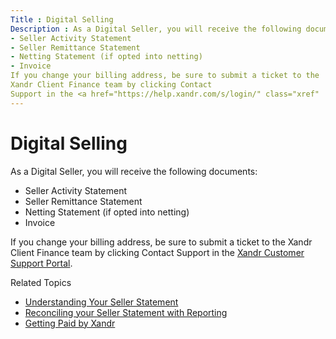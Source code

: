 ```yaml
---
Title : Digital Selling
Description : As a Digital Seller, you will receive the following documents:
- Seller Activity Statement
- Seller Remittance Statement
- Netting Statement (if opted into netting)
- Invoice
If you change your billing address, be sure to submit a ticket to the
Xandr Client Finance team by clicking Contact
Support in the <a href="https://help.xandr.com/s/login/" class="xref"
---
```



# Digital Selling



As a Digital Seller, you will receive the following documents:

- Seller Activity Statement
- Seller Remittance Statement
- Netting Statement (if opted into netting)
- Invoice

If you change your billing address, be sure to submit a ticket to the
Xandr Client Finance team by clicking Contact
Support in the <a href="https://help.xandr.com/s/login/" class="xref"
target="_blank">Xandr Customer Support
Portal</a>.

Related Topics

- <a href="understanding-your-seller-statement.html"
  class="xref">Understanding Your Seller Statement</a>
- <a href="reconciling-your-seller-statement-with-reporting.html"
  class="xref">Reconciling your Seller Statement with Reporting</a>
- <a href="getting-paid-by-xandr.html" class="xref">Getting Paid by
  Xandr</a>




